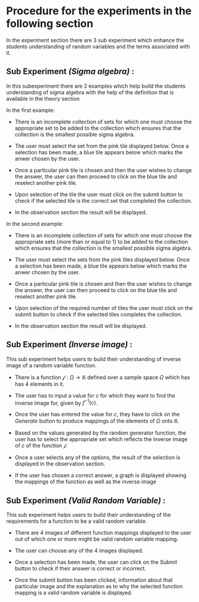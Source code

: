 # Procedure for the experiments in the following section

In the experiment section there are 3 sub experiment which enhance the students understanding of random variables and the terms associated with it.

## Sub Experiment _(Sigma algebra)_ :

In this subexperiment there are 2 examples which help build the students understanding of sigma algebra with the help of the definition that is available in the theory section

In the first example:
- There is an incomplete collection of sets for which one must choose the appropriate set to be added to the collection which ensures that the collection is the smallest possible sigma algebra.

- The user must select the set from the pink tile displayed below. Once a selection has been made, a blue tile appears below which marks the anwer chosen by the user.

- Once a particular pink tile is chosen and then the user wishes to change the answer, the user can then proceed to click on the blue tile and reselect another pink tile.

- Upon selection of the tile the user must click on the submit button to check if the selected tile is the correct set that completed the collection.

- In the observation section the result will be displayed.

In the second example:
- There is an incomplete collection of sets for which one must choose the appropriate sets (more than or equal to 1) to be added to the collection which ensures that the collection is the smallest possible sigma algebra.

- The user must select the sets from the pink tiles displayed below. Once a selection has been made, a blue tile appears below which marks the anwer chosen by the user.

- Once a particular pink tile is chosen and then the user wishes to change the answer, the user can then proceed to click on the blue tile and reselect another pink tile.

- Upon selection of the required number of tiles the user must click on the submit button to check if the selected tiles completes the collection.

- In the observation section the result will be displayed.

## Sub Experiment _(Inverse image)_ :
This sub experiment helps users to build their understanding of inverse image of a random variable function. 

- There is a function $\mathcal{f}: \Omega \to \mathbb{R}$ defined over a sample space $\Omega$ which has has 4 elements in it.

- The user has to input a value for $c$ for which they want to find the inverse image for, given by $f^{-1}(c)$.

- Once the user has entered the value for $c$, they have to click on the $Generate$ button to produce mappings of the elements of $\Omega$ onto $\mathbb{R}$.

- Based on the values generated by the random generator function, the user has to select the appropriate set which reflects the inverse image of $c$ of the function $\mathcal{f}$.

- Once a user selects any of the options, the result of the selection is displayed in the observation section. 

- If the user has chosen a correct answer, a graph is displayed showing the mappings of the function as well as the inverse image


## Sub Experiment _(Valid Random Variable)_ :
This sub experiment helps users to build their understanding of the requirements for a function to be a valid random variable.

- There are 4 images of different function mappings displayed to the user out of which one or more might be valid random variable mapping.

- The user can choose any of the 4 images displayed.

- Once a selection has been made, the user can click on the $Submit$ button to check if their answer is correct or incorrect.

- Once the submit button has been clicked, information about that particular image and the explanation as to why the selected function mapping is a valid random variable is displayed.